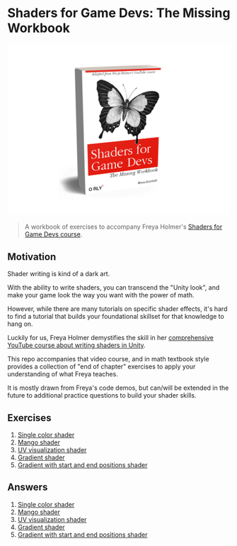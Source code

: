# Shaders for Game Devs: The Missing Workbook

<img src="./Images/book_cover2.png" alt="Shaders for Game Devs book cover" width="600" />

> A workbook of exercises to accompany Freya Holmer's [Shaders for Game Devs course](https://www.youtube.com/playlist?list=PLImQaTpSAdsCnJon-Eir92SZMl7tPBS4Z).

## Motivation

Shader writing is kind of a dark art.

With the ability to write shaders, you can transcend the "Unity look", and make your game look the way you want with the power of math.

However, while there are many tutorials on specific shader effects, it's hard to find a tutorial that builds your foundational skillset for that knowledge to hang on.

Luckily for us, Freya Holmer demystifies the skill in her [comprehensive YouTube course about writing shaders in Unity](https://www.youtube.com/playlist?list=PLImQaTpSAdsCnJon-Eir92SZMl7tPBS4Z).

This repo accompanies that video course, and in math textbook style provides a collection of "end of chapter" exercises to apply your understanding of what Freya teaches.

It is mostly drawn from Freya's code demos, but can/will be extended in the future to additional practice questions to build your shader skills.

## Exercises

1. [Single color shader](./Exercises/01_Single_color.md)
2. [Mango shader](./Exercises/02_Mango.md)
3. [UV visualization shader](./Exercises/03_UV_visualization.md)
4. [Gradient shader](./Exercises/04_Gradient.md)
5. [Gradient with start and end positions shader](./Exercises/05_Gradient_with_start_and_end_positions.md)

## Answers

1. [Single color shader](./Assets/Shaders/01_Single_color.shader)
2. [Mango shader](./Assets/Shaders/02_Mango.shader)
3. [UV visualization shader](./Assets/Shaders/03_UV_visualization.shader)
4. [Gradient shader](./Assets/Shaders/04_Gradient.shader)
5. [Gradient with start and end positions shader](./Assets/Shaders/05_Gradient_with_start_and_end_positions.shader)
